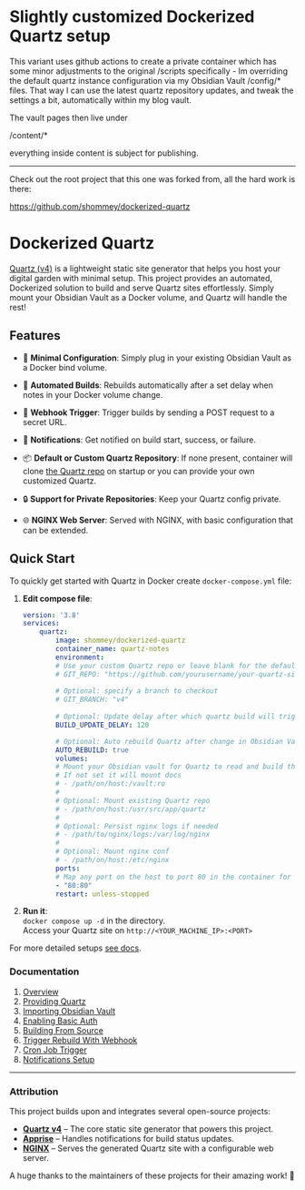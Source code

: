 # Slightly customized Dockerized Quartz setup


This variant uses github actions to create a private container which has some minor adjustments to the original /scripts
specifically - Im overriding the default quartz instance configuration via my Obsidian Vault /config/* files.
That way I can use the latest quartz repository updates, and tweak the settings a bit, automatically within my blog vault.

The vault pages then live under 

/content/*

everything inside content is subject for publishing.

---


Check out the root project that this one was forked from, all the hard work is there:

https://github.com/shommey/dockerized-quartz

# Dockerized Quartz

[Quartz (v4)](https://github.com/jackyzha0/quartz) is a lightweight static site generator that helps you host your digital garden with minimal setup. This project provides an automated, Dockerized solution to build and serve Quartz sites effortlessly. Simply mount your Obsidian Vault as a Docker volume, and Quartz will handle the rest!

## Features

- 🚀 **Minimal Configuration**: Simply plug in your existing Obsidian Vault as a Docker bind volume.

- 🔄 **Automated Builds**: Rebuilds automatically after a set delay when notes in your Docker volume change.

- 🔗 **Webhook Trigger**: Trigger builds by sending a POST request to a secret URL.

- 📢 **Notifications**: Get notified on build start, success, or failure.

- 📦 **Default or Custom Quartz Repository**: If none present, container will clone [the Quartz repo](https://github.com/jackyzha0/quartz) on startup or you can provide your own customized Quartz.

- 🔒 **Support for Private Repositories**: Keep your Quartz config private.

- 🌐 **NGINX Web Server**: Served with NGINX, with basic configuration that can be extended.

## Quick Start

To quickly get started with Quartz in Docker create `docker-compose.yml` file:

1. **Edit compose file**:
    ```yaml
    version: '3.8'
    services:
        quartz:
            image: shommey/dockerized-quartz
            container_name: quartz-notes
            environment:
            # Use your custom Quartz repo or leave blank for the default Quartz repo
            # GIT_REPO: "https://github.com/yourusername/your-quartz-site.git"
            
            # Optional: specify a branch to checkout
            # GIT_BRANCH: "v4"
            
            # Optional: Update delay after which quartz build will trigger, default 300 seconds
            BUILD_UPDATE_DELAY: 120

            # Optional: Auto rebuild Quartz after change in Obsidian Vault 
            AUTO_REBUILD: true
            volumes:
            # Mount your Obsidian vault for Quartz to read and build the site from
            # If not set it will mount docs
            # - /path/on/host:/vault:ro
            #
            # Optional: Mount existing Quartz repo
            # - /path/on/host:/usr/src/app/quartz
            #
            # Optional: Persist nginx logs if needed
            # - /path/to/nginx/logs:/var/log/nginx
            #
            # Optional: Mount nginx conf
            # - /path/on/host:/etc/nginx
            ports:
            # Map any port on the host to port 80 in the container for web access
            - "80:80"
            restart: unless-stopped
    ```
2. **Run it**: \
    `docker compose up -d` in the directory. \
    Access your Quartz site on `http://<YOUR_MACHINE_IP>:<PORT>`

For more detailed setups [see docs](docs/index.md).

### Documentation

1. [Overview](docs/overview.md)
2. [Providing Quartz](docs/providing-quartz.md)
3. [Importing Obsidian Vault](docs/importing-vault.md)
4. [Enabling Basic Auth](docs/basic-auth.md)
5. [Building From Source](docs/build-from-source.md)
6. [Trigger Rebuild With Webhook](docs/trigger-rebuild-with-webhook.md)
7. [Cron Job Trigger](docs/cron-job-trigger.md)
8. [Notifications Setup](docs/notifications.md)

---

### Attribution  

This project builds upon and integrates several open-source projects:  

- [**Quartz v4**](https://github.com/jackyzha0/quartz) – The core static site generator that powers this project.  
- [**Apprise**](https://github.com/caronc/apprise) – Handles notifications for build status updates.  
- [**NGINX**](https://www.nginx.com/) – Serves the generated Quartz site with a configurable web server.  

A huge thanks to the maintainers of these projects for their amazing work! 🚀

